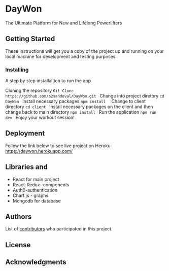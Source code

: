 # DayWon

The Ultimate Platform for New and Lifelong Powerlifters

## Getting Started

These instructions will get you a copy of the project up and running on your local machine for development and testing purposes

### Installing

A step by step installaltion to run the app

Cloning the repository 
``Git Clone https://github.com/a2sandoval/DayWon.git
``
Change into project diretory 
``cd DayWon
``
Install necessary packages 
``npm install 
``
Change to client directory 
``cd client
``
Install necessary packages on the client and then change back to main directory
``
npm install 
``
Run the application 
``npm run dev
``
Enjoy your workout session! 


## Deployment

Follow the link below to see live project on Heroku 
https://daywon.herokuapp.com/

## Libraries and 

* React for main project 
* React-Redux- components
* Auth0-authentication
* Chart.js - graphs 
* Mongodb for database 

## Authors

List of [contributors](https://github.com/a2sandoval/DayWon/graphs/contributors) who participated in this project.

## License
## Acknowledgments
